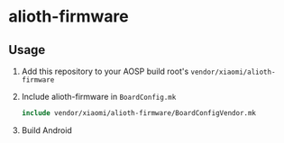 # alioth-firmware

## Usage

1. Add this repository to your AOSP build root's `vendor/xiaomi/alioth-firmware`

2. Include alioth-firmware in `BoardConfig.mk`

    ```makefile
    include vendor/xiaomi/alioth-firmware/BoardConfigVendor.mk
    ```

3. Build Android
